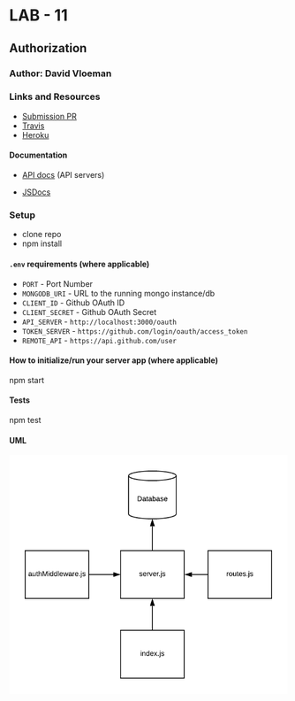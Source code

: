 # LAB - 11 

## Authorization

### Author: David Vloeman

### Links and Resources
* [Submission PR](https://github.com/david-vloedman-401-advanced-javascript/401-lab-11/pull/1)
* [Travis](https://www.travis-ci.com/david-vloedman-401-advanced-javascript/401-lab-11)
* [Heroku](https://lab11-401.herokuapp.com/users) 



#### Documentation
* [API docs](./docs/config/swagger.json) (API servers)

* [JSDocs](./docs/index.html)

### Setup

- clone repo
- npm install

#### `.env` requirements (where applicable)

* `PORT` - Port Number
* `MONGODB_URI` - URL to the running mongo instance/db
* `CLIENT_ID` - Github OAuth ID
* `CLIENT_SECRET` - Github OAuth Secret
* `API_SERVER` - `http://localhost:3000/oauth`
* `TOKEN_SERVER` - `https://github.com/login/oauth/access_token`
* `REMOTE_API` - `https://api.github.com/user`

#### How to initialize/run your server app (where applicable)

npm start
  
#### Tests

npm test

#### UML

![](./assets/lab11.png)
